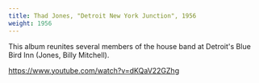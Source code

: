 ```yaml
---
title: Thad Jones, "Detroit New York Junction", 1956
weight: 1956
---
```

This album reunites several members of the house band at Detroit's
Blue Bird Inn (Jones, Billy Mitchell). 

https://www.youtube.com/watch?v=dKQaV22GZhg
